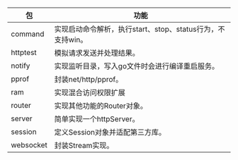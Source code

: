 #

| 包 | 功能  |
| ------------ | ------------ |
| command | 实现启动命令解析，执行start、stop、status行为，不支持win。  |
| httptest |  模拟请求发送并处理结果。 |
| notify | 实现监听目录，写入go文件时会进行编译重启服务。  |
| pprof | 封装net/http/pprof。  |
| ram | 实现混合访问权限扩展 |
| router | 实现其他功能的Router对象。|
| server | 简单实现一个httpServer。 |
| session | 定义Session对象并适配第三方库。 |
| websocket | 封装Stream实现。 |
